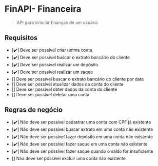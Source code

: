# FinAPI- Financeira

> API para simular finanças de um usuário

## Requisitos
* [:heavy_check_mark:] Deve ser possível criar umma conta
* [:heavy_check_mark:] Deve ser possível buscar o extrato bancário do cliente
* [:heavy_check_mark:] Deve ser possível realizar um depósito
* [:heavy_check_mark:] Deve ser possível realizar um saque
* [] Deve ser possível buscar o extrato bancário do cliente por data
* [] Deve ser possível atualizar dados da conta do cliente
* [] Deve ser possível obter dados da conta do cliente
* [] Deve ser possível deletar uma conta

## Regras de negócio
* [:heavy_check_mark:] Não deve ser possível cadastrar uma conta com CPF já existente
* [:heavy_check_mark:] Não deve ser possível buscar extrato em uma conta não existente
* [:heavy_check_mark:] Não deve ser possível fazer depósito em uma conta não existente
* [:heavy_check_mark:] Não deve ser possível fazer saque em uma conta não existente
* [:heavy_check_mark:] Não deve ser possível fazer saque quando o saldo for insuficiente
* [] Não deve ser possível excluir uma conta não existente